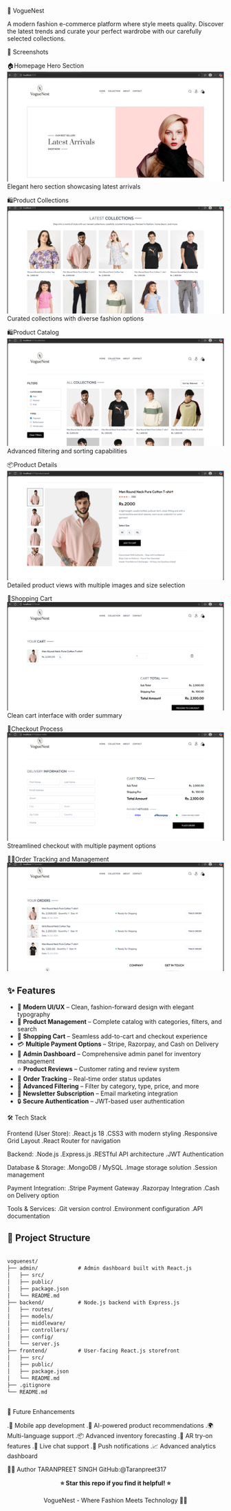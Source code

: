 👗 VogueNest

A modern fashion e-commerce platform where style meets quality. Discover the latest trends and curate your perfect wardrobe with our carefully selected collections.

📸 Screenshots

🏠Homepage Hero Section
![Homepage Hero](./Screenshots/homepage-hero.png)
Elegant hero section showcasing latest arrivals

🛍️Product Collections
![ProductCollections](./Screenshots/product-collections.png)
Curated collections with diverse fashion options

🛍️Product Catalog
![ProductCatalogue](./Screenshots/product-catalog2.png)
Advanced filtering and sorting capabilities

📦Product Details
![ProductDetails](./Screenshots/product-details.png)
Detailed product views with multiple images and size selection

🛒Shopping Cart
![ShoppingCart](./Screenshots/shopping-cart.png)
Clean cart interface with order summary

🧾Checkout Process
![CheckoutProcess](./Screenshots/checkout-process.png)
Streamlined checkout with multiple payment options

🧑‍💼Order Tracking and Management
![OrderTracking](./Screenshots/checkout-process2.png)

<h2>✨ Features</h2>
<ul>
  <li>🎨 <strong>Modern UI/UX</strong> – Clean, fashion-forward design with elegant typography</li>
  <li>👕 <strong>Product Management</strong> – Complete catalog with categories, filters, and search</li>
  <li>🛒 <strong>Shopping Cart</strong> – Seamless add-to-cart and checkout experience</li>
  <li>💳 <strong>Multiple Payment Options</strong> – Stripe, Razorpay, and Cash on Delivery</li>
  <li>🔐 <strong>Admin Dashboard</strong> – Comprehensive admin panel for inventory management</li>
  <li>⭐ <strong>Product Reviews</strong> – Customer rating and review system</li>
  <li>🚚 <strong>Order Tracking</strong> – Real-time order status updates</li>
  <li>🎯 <strong>Advanced Filtering</strong> – Filter by category, type, price, and more</li>
  <li>💌 <strong>Newsletter Subscription</strong> – Email marketing integration</li>
  <li>🔒 <strong>Secure Authentication</strong> – JWT-based user authentication</li>
</ul>


🛠️ Tech Stack

Frontend (User Store):
.React.js 18
.CSS3 with modern styling
.Responsive Grid Layout
.React Router for navigation

Backend:
.Node.js
.Express.js
.RESTful API architecture
.JWT Authentication

Database & Storage:
.MongoDB / MySQL
.Image storage solution
.Session management

Payment Integration:
.Stripe Payment Gateway
.Razorpay Integration
.Cash on Delivery option

Tools & Services:
.Git version control
.Environment configuration
.API documentation

<h2>📁 Project Structure</h2>

<pre>
<code>
voguenest/
├── admin/             # Admin dashboard built with React.js
│   ├── src/
│   ├── public/
│   ├── package.json
│   └── README.md
├── backend/           # Node.js backend with Express.js
│   ├── routes/
│   ├── models/
│   ├── middleware/
│   ├── controllers/
│   ├── config/
│   └── server.js
├── frontend/          # User-facing React.js storefront
│   ├── src/
│   ├── public/
│   ├── package.json
│   └── README.md
├── .gitignore
└── README.md
</code>
</pre>

🔮 Future Enhancements

.📱 Mobile app development
.🤖 AI-powered product recommendations
.🌍 Multi-language support
.📦 Advanced inventory forecasting
.🎨 AR try-on features
.💬 Live chat support
.🔔 Push notifications
.📈 Advanced analytics dashboard

👨‍💻 Author
TARANPREET SINGH
GitHub:@Taranpreet317


<div align="center">
  <strong>⭐ Star this repo if you find it helpful! ⭐</strong>
<br><br>
VogueNest - Where Fashion Meets Technology 👗✨
</div>
